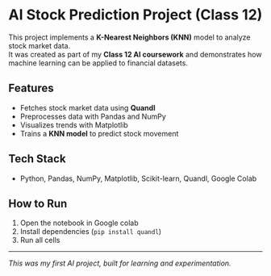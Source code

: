 # AI Stock Prediction Project (Class 12)

This project implements a **K-Nearest Neighbors (KNN)** model to analyze stock market data.  
It was created as part of my **Class 12 AI coursework** and demonstrates how machine learning can be applied to financial datasets.  

## Features
- Fetches stock market data using **Quandl**
- Preprocesses data with Pandas and NumPy
- Visualizes trends with Matplotlib
- Trains a **KNN model** to predict stock movement

## Tech Stack
- Python, Pandas, NumPy, Matplotlib, Scikit-learn, Quandl, Google Colab

## How to Run
1. Open the notebook in Google colab  
2. Install dependencies (`pip install quandl`)  
3. Run all cells  

---
 *This was my first AI project, built for learning and experimentation.*
